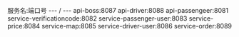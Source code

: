 

服务名:端口号
--- / ---
api-boss:8087
api-driver:8088
api-passengeer:8081
service-verificationcode:8082
service-passenger-user:8083
service-price:8084
service-map:8085
service-driver-user:8086
service-order:8089
